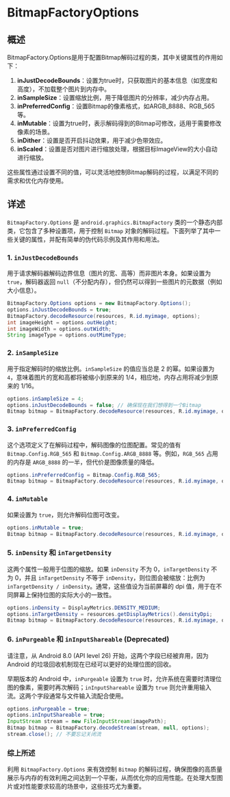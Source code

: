 # BitmapFactoryOptions

## 概述

BitmapFactory.Options是用于配置Bitmap解码过程的类，其中关键属性的作用如下：

1. **inJustDecodeBounds**：设置为true时，只获取图片的基本信息（如宽度和高度），不加载整个图片到内存中。
2. **inSampleSize**：设置缩放比例，用于降低图片的分辨率，减少内存占用。
3. **inPreferredConfig**：设置Bitmap的像素格式，如ARGB_8888、RGB_565等。
4. **inMutable**：设置为true时，表示解码得到的Bitmap可修改，适用于需要修改像素的场景。
5. **inDither**：设置是否开启抖动效果，用于减少色带效应。
6. **inScaled**：设置是否对图片进行缩放处理，根据目标ImageView的大小自动进行缩放。

这些属性通过设置不同的值，可以灵活地控制Bitmap解码的过程，以满足不同的需求和优化内存使用。

## 详述

`BitmapFactory.Options` 是 `android.graphics.BitmapFactory` 类的一个静态内部类，它包含了多种设置项，用于控制 `Bitmap` 对象的解码过程。下面列举了其中一些关键的属性，并配有简单的伪代码示例及其作用和用法。

### 1. `inJustDecodeBounds`

用于请求解码器解码边界信息（图片的宽、高等）而非图片本身。如果设置为 `true`，解码器返回 `null`（不分配内存），但仍然可以得到一些图片的元数据（例如大小信息）。

```java
BitmapFactory.Options options = new BitmapFactory.Options();
options.inJustDecodeBounds = true;
BitmapFactory.decodeResource(resources, R.id.myimage, options);
int imageHeight = options.outHeight;
int imageWidth = options.outWidth;
String imageType = options.outMimeType;
```

### 2. `inSampleSize`

用于指定解码时的缩放比例。`inSampleSize` 的值应当总是 2 的幂。如果设置为 `4`，意味着图片的宽和高都将被缩小到原来的 1/4，相应地，内存占用将减少到原来的 1/16。

```java
options.inSampleSize = 4;
options.inJustDecodeBounds = false; // 确保现在我们想得到一个Bitmap
Bitmap bitmap = BitmapFactory.decodeResource(resources, R.id.myimage, options);
```

### 3. `inPreferredConfig`

这个选项定义了在解码过程中，解码图像的位图配置。常见的值有 `Bitmap.Config.RGB_565` 和 `Bitmap.Config.ARGB_8888` 等。例如，`RGB_565` 占用的内存是 `ARGB_8888` 的一半，但代价是图像质量的降低。

```java
options.inPreferredConfig = Bitmap.Config.RGB_565;
Bitmap bitmap = BitmapFactory.decodeResource(resources, R.id.myimage, options);
```

### 4. `inMutable`

如果设置为 `true`，则允许解码位图可改变。

```java
options.inMutable = true;
Bitmap bitmap = BitmapFactory.decodeResource(resources, R.id.myimage, options);
```

### 5. `inDensity` 和 `inTargetDensity`

这两个属性一般用于位图的缩放。如果 `inDensity` 不为 0，`inTargetDensity` 不为 0，并且 `inTargetDensity` 不等于 `inDensity`，则位图会被缩放：比例为 `inTargetDensity / inDensity`。通常，这些值设为当前屏幕的 dpi 值，用于在不同屏幕上保持位图的实际大小的一致性。

```java
options.inDensity = DisplayMetrics.DENSITY_MEDIUM;
options.inTargetDensity = resources.getDisplayMetrics().densityDpi;
Bitmap bitmap = BitmapFactory.decodeResource(resources, R.id.myimage, options);
```

### 6. `inPurgeable` 和 `inInputShareable` (Deprecated)

请注意，从 Android 8.0 (API level 26) 开始，这两个字段已经被弃用，因为 Android 的垃圾回收机制现在已经可以更好的处理位图的回收。

早期版本的 Android 中，`inPurgeable` 设置为 `true` 时，允许系统在需要时清理位图的像素，需要时再次解码；`inInputShareable` 设置为 `true` 则允许重用输入流。这两个字段通常与文件输入流配合使用。

```java
options.inPurgeable = true;
options.inInputShareable = true;
InputStream stream = new FileInputStream(imagePath);
Bitmap bitmap = BitmapFactory.decodeStream(stream, null, options);
stream.close(); // 不要忘记关闭流
```

### 综上所述

利用 `BitmapFactory.Options` 来有效控制 `Bitmap` 的解码过程，确保图像的高质量展示与内存的有效利用之间达到一个平衡，从而优化你的应用性能。在处理大型图片或对性能要求较高的场景中，这些技巧尤为重要。